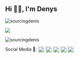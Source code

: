 <h2 align="left">Hi 👋🏻, I'm Denys</h2> <p align="left"> <img src="https://komarev.com/ghpvc/?username=sourcingdenis" alt="sourcingdenis" /> </p>

<img src="https://i.pinimg.com/originals/6f/d6/f4/6fd6f4453b01dadb885e25826be01e36.gif">

<p align="left"> <img src="https://github-readme-stats.vercel.app/api?username=sourcingdenis&show_icons=true" alt="sourcingdenis" /> </p>

<p align="left">Social Media 🔗:
<a href="https://twitter.com/sourcingdenis" target="blank"><img align="center" src="https://cdn.jsdelivr.net/npm/simple-icons@3.0.1/icons/twitter.svg" alt="sourcingdenis" height="20" width="20" /></a>
<a href="https://linkedin.com/in/sourcingdenis" target="blank"><img align="center" src="https://cdn.jsdelivr.net/npm/simple-icons@3.0.1/icons/linkedin.svg" alt="sourcingdenis" height="20" width="20" /></a>
<a href="https://fb.com/sourcingdenis" target="blank"><img align="center" src="https://cdn.jsdelivr.net/npm/simple-icons@3.0.1/icons/facebook.svg" alt="sourcingdenis" height="20" width="20" /></a>
<a href="https://instagram.com/sourcingdenis" target="blank"><img align="center" src="https://cdn.jsdelivr.net/npm/simple-icons@3.0.1/icons/instagram.svg" alt="sourcingdenis" height="20" width="20" /></a>
<a href="https://medium.com/@sourcingdenis" target="blank"><img align="center" src="https://cdn.jsdelivr.net/npm/simple-icons@3.0.1/icons/medium.svg" alt="@sourcingdenis" height="20" width="20" /></a>
</p>
